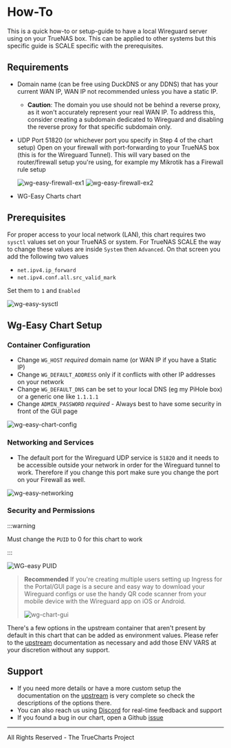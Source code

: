 # How-To

This is a quick how-to or setup-guide to have a local Wireguard server using on your TrueNAS box.
This can be applied to other systems but this specific guide is SCALE specific with the prerequisites.

## Requirements

- Domain name (can be free using DuckDNS or any DDNS) that has your current WAN IP, WAN IP not recommended unless you have a static IP.
  - **Caution**: The domain you use should not be behind a reverse proxy, as it won't accurately represent your real WAN IP. To address this, consider creating a subdomain dedicated to Wireguard and disabling the reverse proxy for that specific subdomain only.
- UDP Port 51820 (or whichever port you specify in Step 4 of the chart setup) Open on your firewall with port-forwarding to your TrueNAS box (this is for the Wireguard Tunnel). This will vary based on the router/firewall setup you're using, for example my Mikrotik has a Firewall rule setup

  ![wg-easy-firewall-ex1](img/wg-easy-firewall-ex1.png)
  ![wg-easy-firewall-ex2](img/wg-easy-firewall-ex2.png)

- WG-Easy Charts chart

## Prerequisites

For proper access to your local network (LAN), this chart requires two `sysctl` values set on your TrueNAS or system. For TrueNAS SCALE the way to change these values are inside `System` then `Advanced`. On that screen you add the following two values

- `net.ipv4.ip_forward`
- `net.ipv4.conf.all.src_valid_mark`

Set them to `1` and `Enabled`

![wg-easy-sysctl](img/wg-easy-sysctl.png)

## Wg-Easy Chart Setup

### Container Configuration

- Change `WG_HOST` _required_ domain name (or WAN IP if you have a Static IP)
- Change `WG_DEFAULT_ADDRESS` only if it conflicts with other IP addresses on your network
- Change `WG_DEFAULT_DNS` can be set to your local DNS (eg my PiHole box) or a generic one like `1.1.1.1`
- Change `ADMIN_PASSWORD` _required_ - Always best to have some security in front of the GUI page

![wg-easy-chart-config](img/wg-easy-chart-config.png)

### Networking and Services

- The default port for the Wireguard UDP service is `51820` and it needs to be accessible outside your network in order for the Wireguard tunnel to work. Therefore if you change this port make sure you change the port on your Firewall as well.

![wg-easy-networking](img/wg-easy-networking.png)

### Security and Permissions

:::warning

Must change the `PUID` to 0 for this chart to work

:::

![WG-easy PUID](img/wg-easy-PUID.png)

> **Recommended** If you're creating multiple users setting up Ingress for the Portal/GUI page is a secure and easy way to download your Wireguard configs or use the handy QR code scanner from your mobile device with the Wireguard app on iOS or Android.
>
> ![wg-chart-gui](img/wg-easy-gui.png)

There's a few options in the upstream container that aren't present by default in this chart that can be added as environment values. Please refer to the [upstream](https://github.com/weejewel/wg-easy) documentation as necessary and add those ENV VARS at your discretion without any support.

## Support

- If you need more details or have a more custom setup the documentation on the [upstream](https://github.com/weejewel/wg-easy) is very complete so check the descriptions of the options there.
- You can also reach us using [Discord](https://discord.gg/tVsPTHWTtr) for real-time feedback and support
- If you found a bug in our chart, open a Github [issue](https://github.com/truecharts/apps/issues/new/choose)

---

All Rights Reserved - The TrueCharts Project
